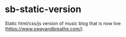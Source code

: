 # sb-static-version
Static html/css/js version of music blog that is now live (https://www.swayandbreathe.com/).
